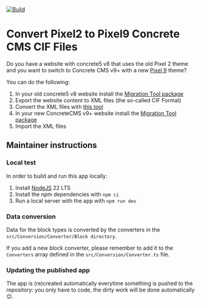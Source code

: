 [![Build](https://github.com/mlocati/pixel2to9/actions/workflows/build.yml/badge.svg)](https://github.com/mlocati/pixel2to9/actions/workflows/build.yml)

# Convert Pixel2 to Pixel9 Concrete CMS CIF Files

Do you have a website with concrete5 v8 that uses the old Pixel 2 theme and you want to switch to Concrete CMS v9+ with a new [Pixel 9](https://market.concretecms.com/products/2140e37d-cf89-11ee-b9df-0a97d4ce16b9) theme?

You can do the following:

1. In your old concrete5 v8 website install the [Migration Tool package](https://github.com/concretecms/addon_migration_tool)
2. Export the website content to XML files (the so-called CIF Format)
3. Convert the XML files with [this tool](https://mlocati.github.io/pixel2to9/)
4. In your new ConcreteCMS v9+ website install the [Migration Tool package](https://github.com/concretecms/migration_tool)
5. Import the XML files


## Maintainer instructions

### Local test

In order to build and run this app locally:

1. Install [NodeJS](https://nodejs.org/) 22 LTS
2. Install the npm dependencies with `npm ci`
3. Run a local server with the app with `npm run dev`

### Data conversion

Data for the block types is converted by the converters in the `src/Conversion/Converter/Block directory`.

If you add a new block converter, please remember to add it to the `Converters` array defined in the `src/Conversion/Converter.ts` file.

### Updating the published app

The app is (re)created automatically everytime something is pushed to the repository: you only have to code, the dirty work will be done automatically :wink:.
